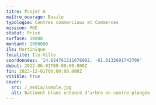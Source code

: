 ```yaml
---
titre: Projet A
maître_ouvrage: Basile
typologie: Centres commerciaux et Commerces
mission: MOE
statut: Privé
surface: 10000
montant: 1000000
ile: Martinique
localité: Ile-Ville
coordonnées: '14.624761211676082, -61.0132691743709'
debut: 2022-06-01T00:00:00.000Z
fin: 2023-12-01T00:00:00.000Z
visible: true
cover:
  src: /_media/sample.jpg
  alt: Batiment blanc entouré d'arbre en contre-plongée
---
```






